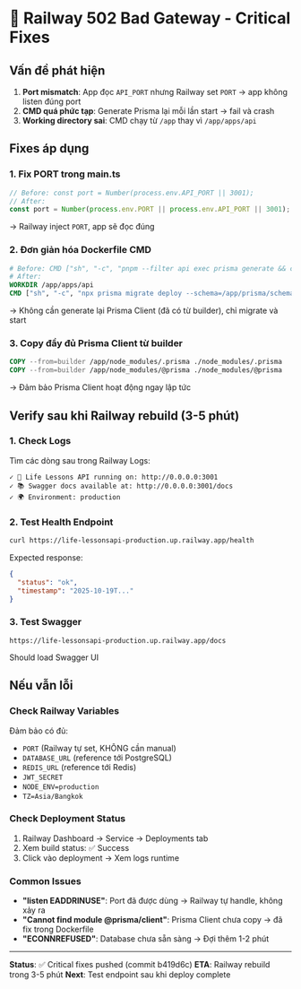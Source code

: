 # 🔧 Railway 502 Bad Gateway - Critical Fixes

## Vấn đề phát hiện
1. **Port mismatch**: App đọc `API_PORT` nhưng Railway set `PORT` → app không listen đúng port
2. **CMD quá phức tạp**: Generate Prisma lại mỗi lần start → fail và crash
3. **Working directory sai**: CMD chạy từ `/app` thay vì `/app/apps/api`

## Fixes áp dụng

### 1. Fix PORT trong main.ts
```typescript
// Before: const port = Number(process.env.API_PORT || 3001);
// After:
const port = Number(process.env.PORT || process.env.API_PORT || 3001);
```
→ Railway inject `PORT`, app sẽ đọc đúng

### 2. Đơn giản hóa Dockerfile CMD
```dockerfile
# Before: CMD ["sh", "-c", "pnpm --filter api exec prisma generate && cd prisma && npx prisma migrate deploy && cd /app/apps/api && node dist/main.js"]
# After:
WORKDIR /app/apps/api
CMD ["sh", "-c", "npx prisma migrate deploy --schema=/app/prisma/schema.prisma && node dist/main.js"]
```
→ Không cần generate lại Prisma Client (đã có từ builder), chỉ migrate và start

### 3. Copy đầy đủ Prisma Client từ builder
```dockerfile
COPY --from=builder /app/node_modules/.prisma ./node_modules/.prisma
COPY --from=builder /app/node_modules/@prisma ./node_modules/@prisma
```
→ Đảm bảo Prisma Client hoạt động ngay lập tức

## Verify sau khi Railway rebuild (3-5 phút)

### 1. Check Logs
Tìm các dòng sau trong Railway Logs:
```
✓ 🚀 Life Lessons API running on: http://0.0.0.0:3001
✓ 📚 Swagger docs available at: http://0.0.0.0:3001/docs
✓ 🌍 Environment: production
```

### 2. Test Health Endpoint
```bash
curl https://life-lessonsapi-production.up.railway.app/health
```

Expected response:
```json
{
  "status": "ok",
  "timestamp": "2025-10-19T..."
}
```

### 3. Test Swagger
```
https://life-lessonsapi-production.up.railway.app/docs
```
Should load Swagger UI

## Nếu vẫn lỗi

### Check Railway Variables
Đảm bảo có đủ:
- `PORT` (Railway tự set, KHÔNG cần manual)
- `DATABASE_URL` (reference tới PostgreSQL)
- `REDIS_URL` (reference tới Redis)
- `JWT_SECRET`
- `NODE_ENV=production`
- `TZ=Asia/Bangkok`

### Check Deployment Status
1. Railway Dashboard → Service → Deployments tab
2. Xem build status: ✅ Success
3. Click vào deployment → Xem logs runtime

### Common Issues
- **"listen EADDRINUSE"**: Port đã được dùng → Railway tự handle, không xảy ra
- **"Cannot find module @prisma/client"**: Prisma Client chưa copy → đã fix trong Dockerfile
- **"ECONNREFUSED"**: Database chưa sẵn sàng → Đợi thêm 1-2 phút

---

**Status**: ✅ Critical fixes pushed (commit b419d6c)
**ETA**: Railway rebuild trong 3-5 phút
**Next**: Test endpoint sau khi deploy complete
